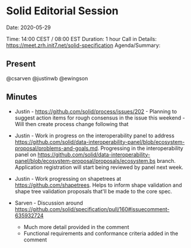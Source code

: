 # Solid Editorial Session

Date: 2020-05-29

Time: 14:00 CEST / 08:00 EST
Duration: 1 hour
Call in Details: https://meet.zrh.init7.net/solid-specification
Agenda/Summary:

## Present
@csarven
@justinwb
@ewingson

## Minutes

* Justin - https://github.com/solid/process/issues/202 - Planning to suggest action items for rough consensus in the issue this weekend - Will then create process change following that

* Justin - Work in progress on the interoperability panel to address https://github.com/solid/data-interoperability-panel/blob/ecosystem-proposal/problems-and-goals.md. Progressing in the interoperability panel on https://github.com/solid/data-interoperability-panel/blob/ecosystem-proposal/proposals/ecosystem.bs branch. Application registration will start being reviewed by panel next week.

* Justin - Work progressing on shapetrees at https://github.com/shapetrees. Helps to inform shape validation and shape tree validation proposals that'll be made to the core spec.

* Sarven - Discussion around https://github.com/solid/specification/pull/160#issuecomment-635932724
  * Much more detail provided in the comment
  * Functional requirements and conformance criteria added in the comment
